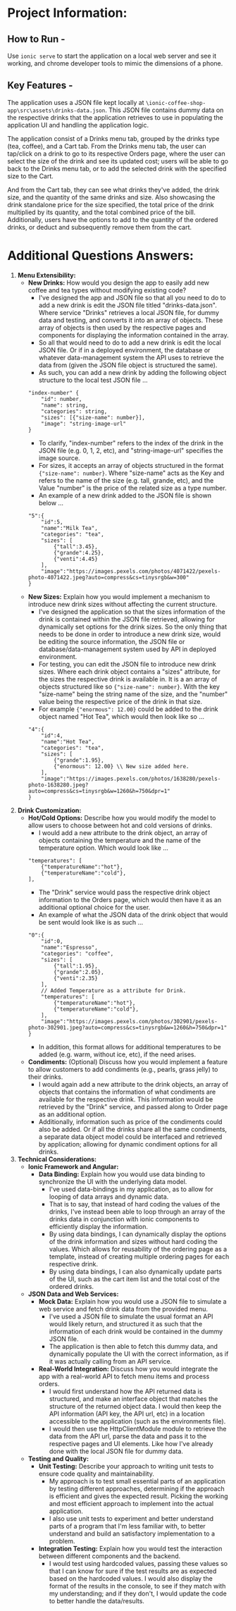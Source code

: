 # Project Information: #
## How to Run - ##
Use `ionic serve` to start the application on a local web server and see it working, and chrome developer tools to mimic the dimensions of a phone.

## Key Features - ##
The application uses a JSON file kept locally at `\ionic-coffee-shop-app\src\assets\drinks-data.json`. This JSON file contains dummy data on the respective drinks that the application retrieves to use in populating the application UI and handling the application logic.

The application consist of a Drinks menu tab, grouped by the drinks type (tea, coffee), and a Cart tab. From the Drinks menu tab, the user can tap/click on a drink to go to its respective Orders page, where the user can select the size of the drink and see its updated cost; users will be able to go back to the Drinks menu tab, or to add the selected drink with the specified size to the Cart. 

And from the Cart tab, they can see what drinks they've added, the drink size, and the quantity of the same drinks and size. Also showcasing the drink standalone price for the size specified, the total price of the drink multiplied by its quantity, and the total combined price of the bill. Additionally, users have the options to add to the quantity of the ordered drinks, or deduct and subsequently remove them from the cart.

# Additional Questions Answers: #
1. **Menu Extensibility:**
	- **New Drinks:** How would you design the app to easily add new coffee and tea types without modifying existing code?
		- I've designed the app and JSON file so that all you need to do to add a new drink is edit the JSON file titled "drinks-data.json". Where service "Drinks" retrieves a local JSON file, for dummy data and testing, and converts it into an array of objects. These array of objects is then used by the respective pages and components for displaying the information contained in the array.
		- So all that would need to do to add a new drink is edit the local JSON file. Or if in a deployed environment, the database or whatever data-management system the API uses to retrieve the data from (given the JSON file object is structured the same). 
		- As such, you can add a new drink by adding the following object structure to the local test JSON file ...
		```
		"index-number" {
			"id": number,
			"name": string,
			"categories": string,
			"sizes": [{"size-name": number}],
			"image": "string-image-url"
		}
		```
		- To clarify, "index-number" refers to the index of the drink in the JSON file (e.g. 0, 1, 2, etc), and "string-image-url" specifies the image source. 
		- For sizes, it accepts an array of objects structured in the format `{"size-name": number}`. Where "size-name" acts as the Key and refers to the name of the size (e.g. tall, grande, etc), and the Value "number" is the price of the related size as a type number.
		- An example of a new drink added to the JSON file is shown below ...
		```
		"5":{
			"id":5,
			"name":"Milk Tea",
			"categories": "tea",
			"sizes": [
				{"tall":3.45},
				{"grande":4.25},
				{"venti":4.45}
			],
			"image":"https://images.pexels.com/photos/4071422/pexels-photo-4071422.jpeg?auto=compress&cs=tinysrgb&w=300"
		}
		```
	- **New Sizes:** Explain how you would implement a mechanism to introduce new drink sizes without affecting the current structure.
		- I've designed the application so that the sizes information of the drink is contained within the JSON file retrieved, allowing for dynamically set options for the drink sizes. So the only thing that needs to be done in order to introduce a new drink size, would be editing the source information, the JSON file or database/data-management system used by API in deployed environment. 
		- For testing, you can edit the JSON file to introduce new drink sizes. Where each drink object contains a "sizes" attribute, for the sizes the respective drink is available in. It is a an array of objects structured like so `{"size-name": number}`. With the key "size-name" being the string name of the size, and the "number" value being the respective price of the drink in that size.
		- For example `{"enormous": 12.00}` could be added to the drink object named "Hot Tea", which would then look like so ...
		```
		"4":{
			"id":4,
			"name":"Hot Tea",
			"categories": "tea",
			"sizes": [
				{"grande":1.95},
				{"enormous": 12.00}	\\ New size added here.
			],
			"image":"https://images.pexels.com/photos/1638280/pexels-photo-1638280.jpeg?auto=compress&cs=tinysrgb&w=1260&h=750&dpr=1"
		}
		```
2. **Drink Customization:**
	- **Hot/Cold Options:** Describe how you would modify the model to allow users to choose between hot and cold versions of drinks.
		- I would add a new attribute to the drink object, an array of objects containing the temperature and the name of the temperature option. Which would look like ...
		```
		"temperatures": [
			{"temperatureName":"hot"},
			{"temperatureName":"cold"},
		],
		```
		- The "Drink" service would pass the respective drink object information to the Orders page, which would then have it as an additional optional choice for the user. 
		- An example of what the JSON data of the drink object that would be sent would look like is as such ...
		```
		"0":{
			"id":0,
			"name":"Espresso",
			"categories": "coffee",
			"sizes": [
				{"tall":1.95},
				{"grande":2.05},
				{"venti":2.35}
			],
			// Added Temperature as a attribute for Drink.
			"temperatures": [
				{"temperatureName":"hot"},
				{"temperatureName":"cold"},
			],
			"image":"https://images.pexels.com/photos/302901/pexels-photo-302901.jpeg?auto=compress&cs=tinysrgb&w=1260&h=750&dpr=1"
		}
		```
		- In addition, this format allows for additional temperatures to be added (e.g. warm, without ice, etc), if the need arises.
	- **Condiments:** (Optional) Discuss how you would implement a feature to allow customers to add condiments (e.g., pearls, grass jelly) to their drinks.
		- I would again add a new attribute to the drink objects, an array of objects that contains the information of what condiments are available for the respective drink. This information would be retrieved by the "Drink" service, and passed along to Order page as an additional option.
		- Additionally, information such as price of the condiments could also be added. Or if all the drinks share all the same condiments, a separate data object model could be interfaced and retrieved by application; allowing for dynamic condiment options for all drinks.
3. **Technical Considerations:**
	- **Ionic Framework and Angular:** 
		- **Data Binding:** Explain how you would use data binding to synchronize the UI with the underlying data model.
			- I've used data-bindings in my application, as to allow for looping of data arrays and dynamic data. 
			- That is to say, that instead of hard coding the values of the drinks, I've instead been able to loop through an array of the drinks data in conjunction with ionic components to efficiently display the information.
			- By using data bindings, I can dynamically display the options of the drink information and sizes without hard coding the values. Which allows for reusability of the ordering page as a template, instead of creating multiple ordering pages for each respective drink.
			- By using data bindings, I can also dynamically update parts of the UI, such as the cart item list and the total cost of the ordered drinks.
	- **JSON Data and Web Services:**
		- **Mock Data:** Explain how you would use a JSON file to simulate a web service and fetch drink data from the provided menu.
			- I've used a JSON file to simulate the usual format an API would likely return, and structured it as such that the information of each drink would be contained in the dummy JSON file.
			- The application is then able to fetch this dummy data, and dynamically populate the UI with the correct information, as if it was actually calling from an API service.
		- **Real-World Integration:** Discuss how you would integrate the app with a real-world API to fetch menu items and process orders.
			- I would first understand how the API returned data is structured, and make an interface object that matches the structure of the returned object data. I would then keep the API information (API key, the API url, etc) in a location accessible to the application (such as the environments file).
			- I would then use the HttpClientModule module to retrieve the data from the API url, parse the data and pass it to the respective pages and UI elements. Like how I've already done with the local JSON file for dummy data.
	- **Testing and Quality:**
		- **Unit Testing:** Describe your approach to writing unit tests to ensure code quality and maintainability.
			- My approach is to test small essential parts of an application by testing different approaches, determining if the approach is efficient and gives the expected result. Picking the working and most efficient approach to implement into the actual application.
			- I also use unit tests to experiment and better understand parts of a program that I'm less familiar with, to better understand and build an satisfactory implementation to a problem.
		- **Integration Testing:** Explain how you would test the interaction between different components and the backend.
			- I would test using hardcoded values, passing these values so that I can know for sure if the test results are as expected based on the hardcoded values. I would also display the format of the results in the console, to see if they match with my understanding; and if they don't, I would update the code to better handle the data/results.
	
